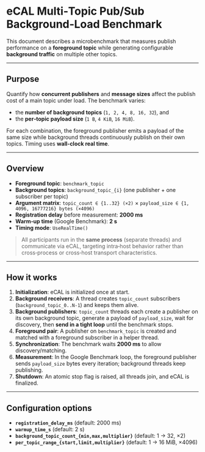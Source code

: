# eCAL Multi‑Topic Pub/Sub Background‑Load Benchmark

This document describes a microbenchmark that measures publish performance on a **foreground topic** while generating configurable **background traffic** on multiple other topics.

---

## Purpose

Quantify how **concurrent publishers** and **message sizes** affect the publish cost of a main topic under load. The benchmark varies:

- the **number of background topics** (`1, 2, 4, 8, 16, 32`), and
- the **per‑topic payload size** (`1 B`, `4 KiB`, `16 MiB`).

For each combination, the foreground publisher emits a payload of the same size while background threads continuously publish on their own topics. Timing uses **wall‑clock real time**.

---

## Overview

- **Foreground topic**: `benchmark_topic`
- **Background topics**: `background_topic_{i}` (one publisher + one subscriber per topic)
- **Argument matrix**: `topic_count ∈ {1..32} (×2)` × `payload_size ∈ {1, 4096, 16777216} bytes (×4096)`
- **Registration delay** before measurement: **2000 ms**
- **Warm‑up time** (Google Benchmark): **2 s**
- **Timing mode**: `UseRealTime()`

> All participants run in the **same process** (separate threads) and communicate via eCAL, targeting intra‑host behavior rather than cross‑process or cross‑host transport characteristics.

---

## How it works

1. **Initialization**: eCAL is initialized once at start.
2. **Background receivers**: A thread creates `topic_count` subscribers (`background_topic_0..N-1`) and keeps them alive.
3. **Background publishers**: `topic_count` threads each create a publisher on its own background topic, generate a payload of `payload_size`, wait for discovery, then **send in a tight loop** until the benchmark stops.
4. **Foreground pair**: A publisher on `benchmark_topic` is created and matched with a foreground subscriber in a helper thread.
5. **Synchronization**: The benchmark waits **2000 ms** to allow discovery/matching.
6. **Measurement**: In the Google Benchmark loop, the foreground publisher sends `payload_size` bytes every iteration; background threads keep publishing.
7. **Shutdown**: An atomic stop flag is raised, all threads join, and eCAL is finalized.

---

## Configuration options

- **`registration_delay_ms`** (default: 2000 ms)
- **`warmup_time_s`** (default: 2 s)
- **`background_topic_count_{min,max,multiplier}`** (default: 1 → 32, ×2)
- **`per_topic_range_{start,limit,multiplier}`** (default: 1 → 16 MiB, ×4096)